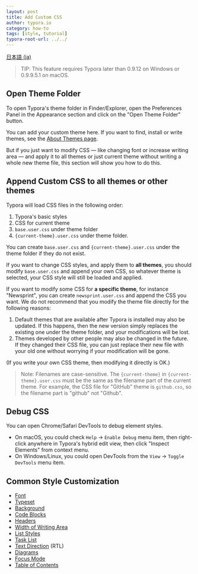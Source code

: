 ```yaml
---
layout: post
title: Add Custom CSS
author: typora.io
category: how-to
tags: [style, tutorial]
typora-root-url: ../../
---
```


[日本語 (ja)](/ja/Add-Custom-CSS/)

> TIP: This feature requires Typora later than 0.9.12 on Windows or 0.9.9.5.1 on macOS.

## Open Theme Folder

To open Typora's theme folder in Finder/Explorer, open the Preferences Panel in the Appearance section and click on the "Open Theme Folder" button.

You can add your custom theme here. If you want to find, install or write themes, see the [About Themes page](/About-Themes).

But if you just want to modify CSS — like changing font or increase writing area — and apply it to all themes or just current theme without writing a whole new theme file, this section will show you how to do this.

## Append Custom CSS to all themes or other themes

Typora will load CSS files in the following order:

1. Typora's basic styles
2. CSS for current theme
3. `base.user.css` under theme folder
4. `{current-theme}.user.css` under theme folder.

You can create `base.user.css` and `{current-theme}.user.css` under the theme folder if they do not exist.

If you want to change CSS styles, and apply them to **all themes**, you should modify `base.user.css` and append your own CSS, so whatever theme is selected, your CSS style will still be loaded and applied.

If you want to modify some CSS for **a specific theme**, for instance "Newsprint", you can create `newsprint.user.css` and append the CSS you want. We do not recommend that you modify the theme file directly for the following reasons:

1. Default themes that are available after Typora is installed may also be updated. If this happens, then the new version simply replaces the existing one under the theme folder, and your modifications will be lost.
2. Themes developed by other people may also be changed in the future. If they changed their CSS file, you can just replace their new file with your old one without worrying if your modification will be gone.

(If you write your own CSS theme, then modifying it directly is OK.)

> Note: Filenames are case-sensitive. The `{current-theme}` in `{current-theme}.user.css` must be the same as the filename part of the current theme. For example, the CSS file for "GitHub" theme is `github.css`, so the filename part is "github" not "Github".

## Debug CSS

You can open Chrome/Safari DevTools to debug element styles.

- On macOS, you could check `Help` -> `Enable Debug` menu item, then right-click anywhere in Typora's hybrid edit view, then click "Inspect Elements" from context menu.
- On Windows/Linux, you could open DevTools from the `View` -> `Toggle DevTools` menu item.

## Common Style Customization

- [Font](/Custom-Font/)
- [Typeset](/Typeset/)
- [Background](/Backgound/)
- [Code Blocks](/Code-Block-Styles/)
- [Headers](/Auto-Numbering/)
- [Width of Writing Area](/Width-of-Writing-Area/)
- [List Styles](/List-Style/)
- [Task List](/Task-List/)
- [Text Direction](/RTL/) (RTL)
- [Diagrams](https://support.typora.io/Draw-Diagrams-With-Markdown/#mermaid-options)
- [Focus Mode](/Change-Styles-in-Focus-Mode/)
- [Table of Contents](/TOC-levels/)
